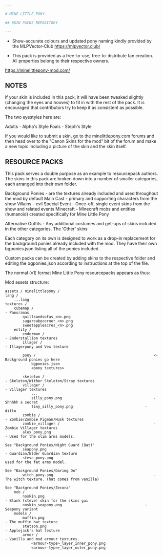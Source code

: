 ```yaml
---

# MINE LITTLE PONY

## SKIN PACKS REPOSITORY

---
```


* Show-accurate colours and updated pony naming kindly provided by the MLPVector-Club https://mlpvector.club/

* This pack is provided as a free-to-use, free-to-distribute fan creation.
  All properties belong to their respective owners.

https://minelittlepony-mod.com/

## NOTES

If your skin is included in this pack, it will have been tweaked slightly
(changing the eyes and hooves) to fit in with the rest of the pack. 
It is encouraged that contributors try to keep it as consistent as possible.

The two eyestyles here are:

Adults - Alpha's Style
Foals  - Steph's Style

If you would like to submit a skin, go to the minelittlepony.com forums
and then head over to the "Canon Skins for the mod" bit of the forum 
and make a new topic including a picture of the skin and the skin itself.

## RESOURCE PACKS

This pack serves a double purpose as an example to resourcepack authors. The skins in this pack
are broken down into a number of smaller categories, each arranged into their own folder.

Background Ponies 	- are the textures already included and used throughout the mod by default
Main Cast						- primary and supporting characters from the show
Villains						- evil
Special Event				- Once-off, single event skins from the show and related events
Minecraft						- Minecraft mobs and entities (humanoid) created specifically for
											Mine Little Pony

Alternative Outfits - Any additional costumes and get-ups of skins included in the other
											categories. The 'Other' skins
											
Each category on its own is designed to work as a drop-in replacement for the background ponies
already included with the mod. They have their own bgponies.json listing all of the ponies
included.

Custom packs can be created by adding skins to the respective folder and editing the
bgponies.json according to instructions at the top of the file.

The normal (v1) format Mine Little Pony resourcepacks appears as thus:

Mod assets structure:

    assets / minelittlepony /
	lang /
		...lang
	textures /
		cubemap /																- Panoramas
			quillsandsofas_<n>.png
			sugarcubecorner_<n>.png
			sweetappleacres_<n>.png
		entity /
			enderman / 														- Enderstallion textures
			illager /															- Illagerpony and Vex texture	
			
			pony /														<- Background ponies go here
				bgponies.json
				<pony textures>
				
			skeleton /														- Skeleton/Wither Skeleton/Stray textures
			villager /														- Villager textures
				...
				silly_pony.png											- Shhhhh a secret
				tiny_silly_pony.png									- ditto
			zombie /															- Zombie/Zombie Pigman/Husk textures
			zombie_villager /											- Zombie Villager textures
			alex_pony.png													- Used for the slim arms models.
																								See "Background Ponies/Night Guard (Bat)"
			seapony.png														- Guardian/Elder Guardian texture
			steve_pony.png												- used for the fat arms model.
																								See "Background Ponies/Daring Do"
			witch_pony.png												- The witch texture. (hat comes from vanilla)
																								See "Background Ponies/Zecora"
		mob /
			noskin.png														- Blank (steve) skin for the skins gui
			noskin_seapony.png										- Seapony variant
		models /
			muffin.png														- The muffin hat texture
			stetson.png														- Applejack's hat texture
			armor /																- Vanilla and mod armour textures.
				<armour-type>_layer_inner_pony.png
				<armour-type>_layer_outer_pony.png
